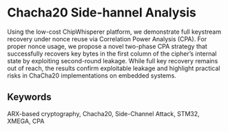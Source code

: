 # Chacha20 Side-hannel Analysis 
Using the low-cost ChipWhisperer platform, we demonstrate full keystream recovery under nonce reuse via Correlation Power Analysis (CPA). For proper nonce usage, we propose a novel two-phase CPA strategy that successfully recovers key bytes in the first column of the cipher’s internal state by exploiting second-round leakage. While full key recovery remains out of reach, the results confirm exploitable leakage and highlight practical risks in ChaCha20 implementations on embedded systems.

## Keywords
ARX-based cryptography, Chacha20, Side-Channel Attack, STM32, XMEGA, CPA
